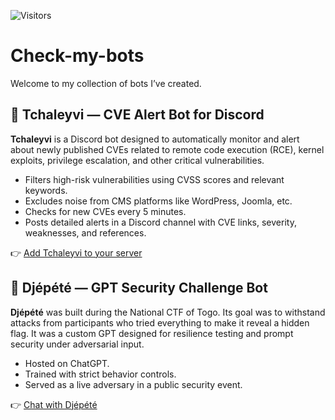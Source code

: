 ![Visitors](https://visitor-badge.laobi.icu/badge?page_id=cyberpoul.Check-my-bots)
# Check-my-bots

Welcome to my collection of bots I’ve created.

## 🔐 Tchaleyvi — CVE Alert Bot for Discord

**Tchaleyvi** is a Discord bot designed to automatically monitor and alert about newly published CVEs related to remote code execution (RCE), kernel exploits, privilege escalation, and other critical vulnerabilities.

- Filters high-risk vulnerabilities using CVSS scores and relevant keywords.
- Excludes noise from CMS platforms like WordPress, Joomla, etc.
- Checks for new CVEs every 5 minutes.
- Posts detailed alerts in a Discord channel with CVE links, severity, weaknesses, and references.

👉 [Add Tchaleyvi to your server](https://discord.com/oauth2/authorize?client_id=1397734402599026778)

## 🧠 Djépété — GPT Security Challenge Bot

**Djépété** was built during the National CTF of Togo. Its goal was to withstand attacks from participants who tried everything to make it reveal a hidden flag. It was a custom GPT designed for resilience testing and prompt security under adversarial input.

- Hosted on ChatGPT.
- Trained with strict behavior controls.
- Served as a live adversary in a public security event.

👉 [Chat with Djépété](https://chatgpt.com/g/g-6730ce6c072481908b7a45d37f296c50-djepete)
